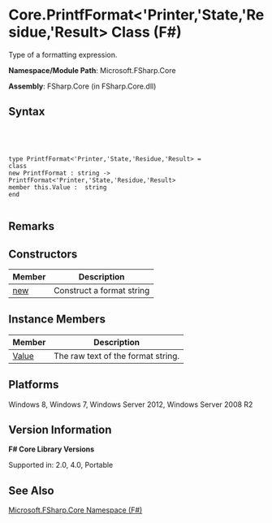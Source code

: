 # Core.PrintfFormat<'Printer,'State,'Residue,'Result> Class (F#)

Type of a formatting expression.

**Namespace/Module Path**: Microsoft.FSharp.Core

**Assembly**: FSharp.Core (in FSharp.Core.dll)


## Syntax



```




type PrintfFormat<'Printer,'State,'Residue,'Result> =
class
new PrintfFormat : string -> PrintfFormat<'Printer,'State,'Residue,'Result>
member this.Value :  string
end


```





## Remarks

## Constructors


|Member|Description|
|------|-----------|
|[new](http://msdn.microsoft.com/en-us/library/50bab7ac-6c04-4aa0-b9f5-20237360a6be)|Construct a format string|

## Instance Members


|Member|Description|
|------|-----------|
|[Value](http://msdn.microsoft.com/en-us/library/b86720ee-e24f-4050-a48a-14dab8fba7c9)|The raw text of the format string.|

## Platforms
Windows 8, Windows 7, Windows Server 2012, Windows Server 2008 R2


## Version Information
**F# Core Library Versions**

Supported in: 2.0, 4.0, Portable




## See Also
[Microsoft.FSharp.Core Namespace &#40;F&#35;&#41;](Microsoft.FSharp.Core-Namespace-%5BFSharp%5D.md)

